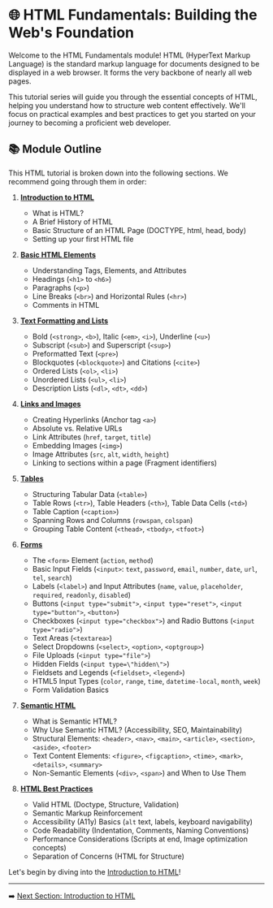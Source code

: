 # 🌐 HTML Fundamentals: Building the Web's Foundation

Welcome to the HTML Fundamentals module! HTML (HyperText Markup Language) is the standard markup language for documents designed to be displayed in a web browser. It forms the very backbone of nearly all web pages.

This tutorial series will guide you through the essential concepts of HTML, helping you understand how to structure web content effectively. We'll focus on practical examples and best practices to get you started on your journey to becoming a proficient web developer.

## 📚 Module Outline

This HTML tutorial is broken down into the following sections. We recommend going through them in order:

1.  [**Introduction to HTML**](./01-introduction-to-html/README.md)
    *   What is HTML?
    *   A Brief History of HTML
    *   Basic Structure of an HTML Page (DOCTYPE, html, head, body)
    *   Setting up your first HTML file

2.  [**Basic HTML Elements**](./02-basic-html-elements/README.md)
    *   Understanding Tags, Elements, and Attributes
    *   Headings (`<h1>` to `<h6>`)
    *   Paragraphs (`<p>`)
    *   Line Breaks (`<br>`) and Horizontal Rules (`<hr>`)
    *   Comments in HTML

3.  [**Text Formatting and Lists**](./03-text-formatting-and-lists/README.md)
    *   Bold (`<strong>`, `<b>`), Italic (`<em>`, `<i>`), Underline (`<u>`)
    *   Subscript (`<sub>`) and Superscript (`<sup>`)
    *   Preformatted Text (`<pre>`)
    *   Blockquotes (`<blockquote>`) and Citations (`<cite>`)
    *   Ordered Lists (`<ol>`, `<li>`)
    *   Unordered Lists (`<ul>`, `<li>`)
    *   Description Lists (`<dl>`, `<dt>`, `<dd>`)

4.  [**Links and Images**](./04-links-and-images/README.md)
    *   Creating Hyperlinks (Anchor tag `<a>`)
    *   Absolute vs. Relative URLs
    *   Link Attributes (`href`, `target`, `title`)
    *   Embedding Images (`<img>`)
    *   Image Attributes (`src`, `alt`, `width`, `height`)
    *   Linking to sections within a page (Fragment identifiers)

5.  [**Tables**](./05-tables/README.md)
    *   Structuring Tabular Data (`<table>`)
    *   Table Rows (`<tr>`), Table Headers (`<th>`), Table Data Cells (`<td>`)
    *   Table Caption (`<caption>`)
    *   Spanning Rows and Columns (`rowspan`, `colspan`)
    *   Grouping Table Content (`<thead>`, `<tbody>`, `<tfoot>`)

6.  [**Forms**](./06-forms/README.md)
    *   The `<form>` Element (`action`, `method`)
    *   Basic Input Fields (`<input>`: `text`, `password`, `email`, `number`, `date`, `url`, `tel`, `search`)
    *   Labels (`<label>`) and Input Attributes (`name`, `value`, `placeholder`, `required`, `readonly`, `disabled`)
    *   Buttons (`<input type="submit">`, `<input type="reset">`, `<input type="button">`, `<button>`)
    *   Checkboxes (`<input type="checkbox">`) and Radio Buttons (`<input type="radio">`)
    *   Text Areas (`<textarea>`)
    *   Select Dropdowns (`<select>`, `<option>`, `<optgroup>`)
    *   File Uploads (`<input type="file">`)
    *   Hidden Fields (`<input type=\"hidden\">`)
    *   Fieldsets and Legends (`<fieldset>`, `<legend>`)
    *   HTML5 Input Types (`color`, `range`, `time`, `datetime-local`, `month`, `week`)
    *   Form Validation Basics

7.  [**Semantic HTML**](./07-semantic-html/README.md)
    *   What is Semantic HTML?
    *   Why Use Semantic HTML? (Accessibility, SEO, Maintainability)
    *   Structural Elements: `<header>`, `<nav>`, `<main>`, `<article>`, `<section>`, `<aside>`, `<footer>`
    *   Text Content Elements: `<figure>`, `<figcaption>`, `<time>`, `<mark>`, `<details>`, `<summary>`
    *   Non-Semantic Elements (`<div>`, `<span>`) and When to Use Them

8.  [**HTML Best Practices**](./08-html-best-practices/README.md)
    *   Valid HTML (Doctype, Structure, Validation)
    *   Semantic Markup Reinforcement
    *   Accessibility (A11y) Basics (`alt` text, labels, keyboard navigability)
    *   Code Readability (Indentation, Comments, Naming Conventions)
    *   Performance Considerations (Scripts at end, Image optimization concepts)
    *   Separation of Concerns (HTML for Structure)

Let's begin by diving into the [Introduction to HTML](./01-introduction-to-html/README.md)!

---

➡️ [Next Section: Introduction to HTML](./01-introduction-to-html/README.md)
